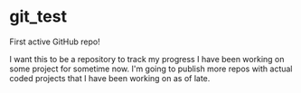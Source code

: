 # git_test
First active GitHub repo!

I want this to be a repository to track my progress I have been working on some project for sometime now.
I'm going to publish more repos with actual coded projects that I have been working on as of late.
